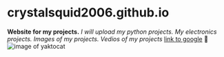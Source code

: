 # crystalsquid2006.github.io
**Website for my projects.**
*I will upload my python projects.*
*My electronics projects.*
*Images of my projects.*
*Vedios of my projects*
[link to google](http://google.com.)
:tennis:
![image of yaktocat](https://octodex.github.com/images/yaktocat.png)
